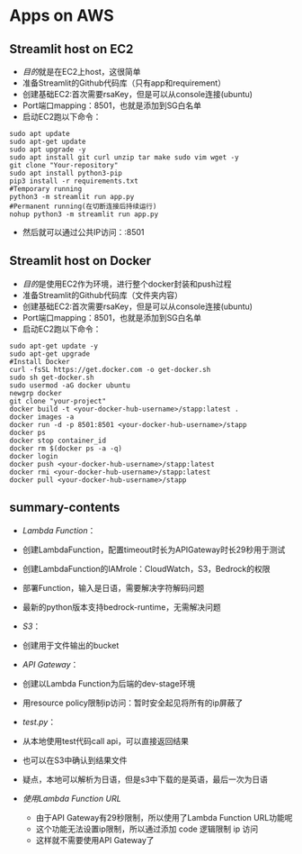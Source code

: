 # Apps on AWS

## Streamlit host on EC2
- *目的*就是在EC2上host，这很简单
- 准备Streamlit的Github代码库（只有app和requirement）
- 创建基础EC2:首次需要rsaKey，但是可以从console连接(ubuntu)
- Port端口mapping：8501，也就是添加到SG白名单
- 启动EC2跑以下命令：

```shell
sudo apt update
sudo apt-get update
sudo apt upgrade -y
sudo apt install git curl unzip tar make sudo vim wget -y
git clone "Your-repository"
sudo apt install python3-pip
pip3 install -r requirements.txt
#Temporary running
python3 -m streamlit run app.py
#Permanent running(在切断连接后持续运行)
nohup python3 -m streamlit run app.py
```

- 然后就可以通过公共IP访问：<ip-address>:8501

## Streamlit host on Docker
- *目的*是使用EC2作为环境，进行整个docker封装和push过程
- 准备Streamlit的Github代码库（文件夹内容）
- 创建基础EC2:首次需要rsaKey，但是可以从console连接(ubuntu)
- Port端口mapping：8501，也就是添加到SG白名单
- 启动EC2跑以下命令：
```shell
sudo apt-get update -y
sudo apt-get upgrade
#Install Docker
curl -fsSL https://get.docker.com -o get-docker.sh
sudo sh get-docker.sh
sudo usermod -aG docker ubuntu
newgrp docker
git clone "your-project"
docker build -t <your-docker-hub-username>/stapp:latest .
docker images -a
docker run -d -p 8501:8501 <your-docker-hub-username>/stapp
docker ps
docker stop container_id
docker rm $(docker ps -a -q)
docker login
docker push <your-docker-hub-username>/stapp:latest
docker rmi <your-docker-hub-username>/stapp:latest
docker pull <your-docker-hub-username>/stapp
```

## summary-contents

- *Lambda Function*：
- 创建LambdaFunction，配置timeout时长为APIGateway时长29秒用于测试
- 创建LambdaFunction的IAMrole：CloudWatch，S3，Bedrock的权限
- 部署Function，输入是日语，需要解决字符解码问题
- 最新的python版本支持bedrock-runtime，无需解决问题

- *S3*：
- 创建用于文件输出的bucket

- *API Gateway*：
- 创建以Lambda Function为后端的dev-stage环境
- 用resource policy限制ip访问：暂时安全起见将所有的ip屏蔽了

- *test.py*：
- 从本地使用test代码call api，可以直接返回结果
- 也可以在S3中确认到结果文件
- 疑点，本地可以解析为日语，但是s3中下载的是英语，最后一次为日语

- *使用Lambda Function URL*
  - 由于API Gateway有29秒限制，所以使用了Lambda Function URL功能呢
  - 这个功能无法设置ip限制，所以通过添加 code 逻辑限制 ip 访问
  - 这样就不需要使用API Gateway了
